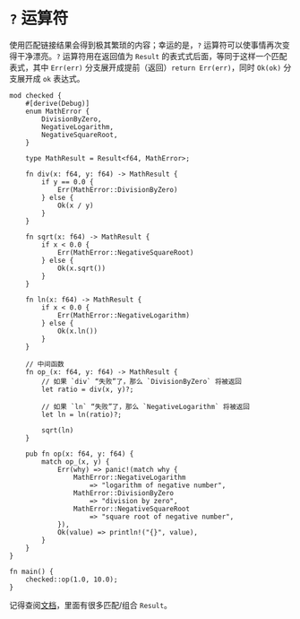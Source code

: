 # `?` 运算符

使用匹配链接结果会得到极其繁琐的内容；幸运的是，`?` 运算符可以使事情再次变得干净漂亮。`?` 运算符用在返回值为 `Result` 的表式式后面，等同于这样一个匹配表式，其中 `Err(err)` 分支展开成提前（返回）`return Err(err)`，同时 `Ok(ok)` 分支展开成 `ok` 表达式。

```rust,editable,ignore,mdbook-runnable
mod checked {
    #[derive(Debug)]
    enum MathError {
        DivisionByZero,
        NegativeLogarithm,
        NegativeSquareRoot,
    }

    type MathResult = Result<f64, MathError>;

    fn div(x: f64, y: f64) -> MathResult {
        if y == 0.0 {
            Err(MathError::DivisionByZero)
        } else {
            Ok(x / y)
        }
    }

    fn sqrt(x: f64) -> MathResult {
        if x < 0.0 {
            Err(MathError::NegativeSquareRoot)
        } else {
            Ok(x.sqrt())
        }
    }

    fn ln(x: f64) -> MathResult {
        if x < 0.0 {
            Err(MathError::NegativeLogarithm)
        } else {
            Ok(x.ln())
        }
    }

    // 中间函数
    fn op_(x: f64, y: f64) -> MathResult {
        // 如果 `div` “失败”了，那么 `DivisionByZero` 将被返回
        let ratio = div(x, y)?;

        // 如果 `ln` “失败”了，那么 `NegativeLogarithm` 将被返回
        let ln = ln(ratio)?;

        sqrt(ln)
    }

    pub fn op(x: f64, y: f64) {
        match op_(x, y) {
            Err(why) => panic!(match why {
                MathError::NegativeLogarithm
                    => "logarithm of negative number",
                MathError::DivisionByZero
                    => "division by zero",
                MathError::NegativeSquareRoot
                    => "square root of negative number",
            }),
            Ok(value) => println!("{}", value),
        }
    }
}

fn main() {
    checked::op(1.0, 10.0);
}
```

记得查阅[文档][docs]，里面有很多匹配/组合 `Result`。

[docs]: https://doc.rust-lang.org/std/result/index.html
